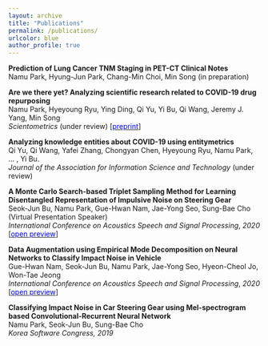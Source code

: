 ```yaml
---
layout: archive
title: "Publications"
permalink: /publications/
urlcolor: blue
author_profile: true
---
```


**Prediction of Lung Cancer TNM Staging in PET-CT Clinical Notes**  
Namu Park, Hyung-Jun Park, Chang-Min Choi, Min Song (in preparation)

**Are we there yet? Analyzing scientific research related to COVID-19 drug repurposing**   
Namu Park, Hyeyoung Ryu, Ying Ding, Qi Yu, Yi Bu, Qi Wang, Jeremy J. Yang, Min Song   
*Scientometrics* (under review) [[<span style="color:blue">preprint</span>](https://www.researchsquare.com/article/rs-80893/v1)]

**Analyzing knowledge entities about COVID-19 using entitymetrics**  
Qi Yu, Qi Wang, Yafei Zhang, Chongyan Chen, Hyeyoung Ryu, Namu Park, ... , Yi Bu.  
 *Journal of the Association for Information Science and Technology* (under review)

**A Monte Carlo Search-based Triplet Sampling Method for Learning Disentangled Representation of Impulsive Noise on Steering Gear**   
Seok-Jun Bu, Namu Park, Gue-Hwan Nam, Jae-Yong Seo, Sung-Bae Cho  (Virtual Presentation Speaker)  
*International Conference on Acoustics Speech and Signal Processing*, *2020* \[[<span style="color:blue">open preview</span>](https://ieeexplore.ieee.org/document/9053916)\]

**Data Augmentation using Empirical Mode Decomposition on Neural Networks to Classify Impact Noise in Vehicle**  
Gue-Hwan Nam, Seok-Jun Bu, Namu Park, Jae-Yong Seo, Hyeon-Cheol Jo, Won-Tae Jeong  
*International Conference on Acoustics Speech and Signal Processing*, *2020*  \[[<span style="color:blue">open preview</span>](https://ieeexplore.ieee.org/document/9053671)\]

**Classifying Impact Noise in Car Steering Gear using Mel-spectrogram based Convolutional-Recurrent Neural Network**  
Namu Park, Seok-Jun Bu, Sung-Bae Cho  
*Korea Software Congress, 2019*

